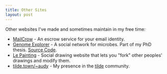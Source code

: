 ```yaml
---
title: Other Sites
layout: post
---
```


Other websites I've made and sometimes maintain in my free time:

- [MailCrow](http://mailcrow.com) - An escrow service for your email identity.
- [Genome Explorer](http://genomes.austinfanclub.com) - A social
  network for microbes. Part of my PhD thesis. [Source
  Code](https://github.com/audy/genome-explorer).
- [Le Painting](http://painting.austinfanclub.com) - Social drawing website
  that lets you "fork" other peoples' drawings and modify them.
- [tilde.town/~audy](http://tilde.town/~audy) - My presence in the
  [tilde](https://medium.com/message/tilde-club-i-had-a-couple-drinks-and-woke-up-with-1-000-nerds-a8904f0a2ebf#.2b3hyan15)
  community.
